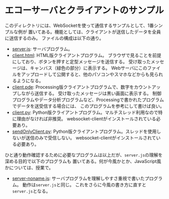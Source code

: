 # エコーサーバとクライアントのサンプル

このディレクトリには、WebSocketを使って通信するサンプルとして、1番シンプルな例が
置いてある。機能としては、クライアントが送信したデータを全員に送信するのみ。
ファイルの構成は以下の通り。

* [server.js](./server.js):
    サーバプログラム。
* [client.html](./client.html):
    HTML版クライアントプログラム。
    ブラウザで見ることを前提にしており、ボタンを押すと定型メッセージを送信する。
    受け取ったメッセージは、キャンバス（緑色の部分）に表示する。
    Webサーバにこのファイルをアップロードして公開すると、他のパソコンやスマホなどからも見られるようになる。
* [client.pde](./client/client.pde):
    Processing版クライアントプログラムで、数字をカウントアップしながら送信する。
    受け取ったメッセージは黒い画面に表示する。
    制御プログラムやデータ分析プログラムなど、Processingで書かれたプログラムでデータを送受信する場合には、
    このプログラムを参考にして書けば良い。
* [client.py](./client/client.py):
    Python版クライアントプログラム。マルチスレッド利用なので特に理由がなければ非推奨。
    websocket-clientがインストールされている必要あり。
* [sendOnlyClient.py](./client/sendOnlyClient.py):
    Python版クライアントプログラム。スレッドを使用しないが送信のみで受信しない。
    websocket-clientがインストールされている必要あり。

ひと通り動作確認するために必要なプログラムは以上だが、`server.js`の理解を深める目的で以下のプログラムも
置いてある。何が今風かとか、JavaScript風かについては、授業で。

* [server-noname.js](./server-noname.js):
    サーバプログラムを理解しやすさ重視で書いたプログラム。
    動作は`server.js`と同じ。
    これをさらに今風の書き方に直すと`server.js`となる。
